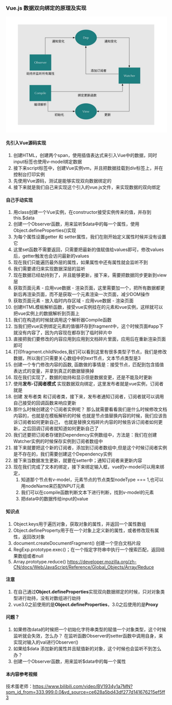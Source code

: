 ### Vue.js 数据双向绑定的原理及实现
![pic](../image/vue%E5%8F%8C%E5%90%91%E6%95%B0%E6%8D%AE%E7%BB%91%E5%AE%9A.png)
#### 先引入Vue源码实现
1. 创建HTML，创建两个span，使用插值表达式来引入Vue中的数据，同时input标签也使用v-model绑定数据
2. 接下来script标签中，创建Vue实例vm，并且把数据挂载到div标签上，并在控制台打印实例
3. 先使用Vue源码，测试是能够实现双向数据绑定的
4. 接下来就是我们自己来实现这个引入的vue.js文件，来实现数据的双向绑定
#### 自己手动实现
1. 用class创建一个Vue实例，在constructor接受实例传来的值，并存到this.$data
2. 创建一个Observer函数，用来监听$data中的每一个属性，使用Object.defineProperties()实现
3. 为每个属性设置getter 和 setter属性，我们在刚开始定义属性时候并没有设置它 
4. 这里set函数不需要返回，只需要把最新的值赋值给values即可，修改values后，getter触发也会访问最新的values
5. 现在我们只能遍历最外层的属性，如果属性中还有属性就会监听不到
6. 我们需要递归来实现数据深层的监听
7. 现在数据已经劫持到了，并且能够更新，接下来，需要把数据同步更新到view层
8. 获取页面元素  - 应用vue数据 - 渲染页面，这里需要加一个，把所有数据都更新后再渲染页面，而不是获取一个元素渲染一次页面，减少DOM操作
9. 获取页面元素 - 放入临时内存区域 - 应用vue数据 - 渲染页面
10. 创建HTML模板解析函数，接受vue实例挂在的元素和vue实例，这样就可以把vue实例上的数据解析到页面上
11. 我们在构造的时候就调用这个解析器Compile函数
12. 当我们把vue实例绑定元素的值循环存到fragment中，这个时候页面#app下就没有内容了，因为内容现在都存到了临时碎片中
13. 直接把我们要修改的内容应用到应用到文档碎片里面，应用后在重新渲染页面即可
14. 打印fragment.childNodes,我们可以看到这里有很多类型子节点，我们是修改数据，所以我们只需要关心数组中的text节点，文本节点类型是3
15. 创建一个专门修改内容的函数, 函数做的事情是：接受节点，匹配到包含插值表达式的变量，并拿到真正的数据替换掉
16. 现在我们实现了，数据的劫持和显示但是数据变更，还是不能及时更新
17. 使用**发布-订阅者模式** 实现数据双向绑定，这里发布者就是vue实例，订阅者就是
18. 创建 发布者类 和订阅者类，接下来，发布者通知订阅者，订阅者就可以调用自己接受的回调函数来响应更新
19. 那什么时候创建这个订阅者实例呢？ 那么就需要看看我们是什么时候修改文档内容的，也就是在模板解析的时候 也就是节点值替换内容的时候，我们应该告诉订阅者如何更新自己，
也就是替换文档碎片内容的时候告诉订阅者如何更新，之后回调订阅者就知道如何更新自己了
20. 我们还要把订阅者存储到Dependency实例数组中，方法是：我们在创建Watcher实例的时候保存实例到订阅者数组中
21. 接下来就要把这个新的订阅者，添加到订阅者数组中,但是这个时候订阅者实例是不存在的，我们需要创建这个Dependency实例
22. 接下来当数据发生更新，就要在setter中；通知订阅者来更新内容 
23. 现在我们完成了文本的绑定，接下来绑定输入框，vue的v-model可以用来绑定，
    1. 知道那个节点有v-model，元素节点的节点类型nodeType === 1,也可以用nodeName来匹配INPUT元素
    2. 我们可以在compile函数判断文本下进行判断，找到v-model的元素
    3. 把data中的数据传给input的value


#### 知识点
1. Object.keys用于遍历对象，获取对象的属性，并返回一个属性数组
2. Object.defineProperty用于在一个对象上定义新的属性，或者修改现有属性，返回改对象
3. document.createDocumentFragment() 创建一个空白文档片段
4. RegExp.prototype.exec()；在一个指定字符串中执行一个搜索匹配，返回结果数组或者null
5. Array.prototype.reduce() https://developer.mozilla.org/zh-CN/docs/Web/JavaScript/Reference/Global_Objects/Array/Reduce
#### 注意
1. 在自己通过**Object.defineProperties**实现双向数据绑定的时候，只对对象类型进行劫持，没有对数组进行劫持
2. vue3.0之前使用的是**Object.defineProperties**，3.0之后使用的是**Proxy**


#### 问题？
1. 如果修改data的时候把一个初始化字符串类型的赋值一个对象类型，这个时候监听就会失效，怎么办？
在监听函数Observer的setter函数中调用自身，来实现对输入的val进行Observer()
2. 如果给$data 添加新的属性并且赋值新的对象，这个时候也会监听不到怎么办？ 
3. 创建一个Observer函数，用来监听$data中的每一个属性

#### 本内容参考视频
技术蛋老师：https://www.bilibili.com/video/BV1934y1a7MN?spm_id_from=333.999.0.0&vd_source=ce628a5bd43df277d141676215ef5ff3
